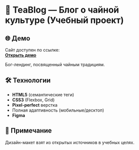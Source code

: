 # 🍵 TeaBlog — Блог о чайной культуре (Учебный проект)

## 🌐 Демо  
Сайт доступен по ссылке:  
[**Открыть демо**](https://annakorotkikh.github.io/TeaBlog/)

Бог-лендинг, посвященный чайным традициям.

## 🛠 Технологии
- **HTML5** (семантические теги)
- **CSS3** (Flexbox, Grid)
- **Pixel-perfect** верстка
- Полная адаптивность (мобильные/десктоп)
- **Figma**

## 📌 Примечание
Дизайн-макет взят из открытых источников в учебных целях.
